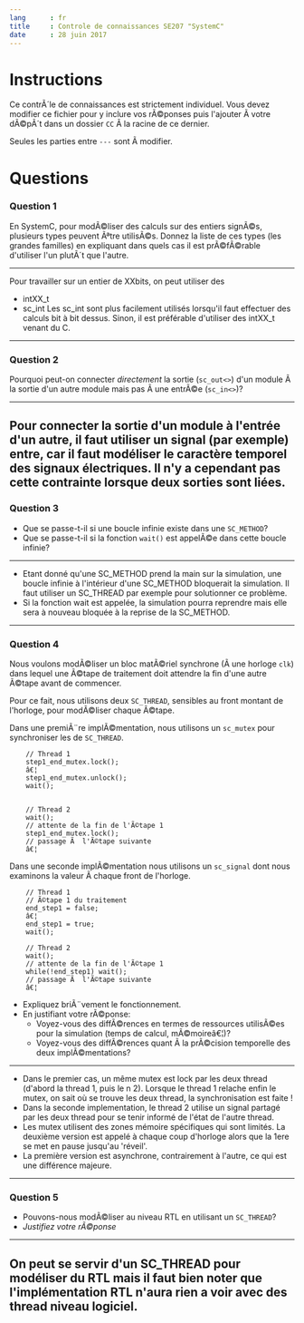 ```yaml
---
lang      : fr
title     : Controle de connaissances SE207 "SystemC"
date      : 28 juin 2017
---
```


# Instructions

Ce contrÃ´le de connaissances est strictement individuel.
Vous devez modifier ce fichier pour y inclure vos rÃ©ponses puis l'ajouter Ã  votre dÃ©pÃ´t dans un dossier `CC` Ã  la racine de ce dernier.

Seules les parties entre *`---`* sont Ã  modifier.

# Questions

### Question 1

En SystemC, pour modÃ©liser des calculs sur des entiers signÃ©s, plusieurs types peuvent Ãªtre utilisÃ©s.
Donnez la liste de ces types (les grandes familles) en expliquant dans quels cas il est prÃ©fÃ©rable d'utiliser l'un plutÃ´t que l'autre.

---
Pour travailler sur un entier de XXbits, on peut utiliser des
- intXX_t
- sc_int<XX>
Les sc_int<XX> sont plus facilement utilisés lorsqu'il faut effectuer des calculs bit à bit dessus. Sinon, il est préférable d'utiliser des intXX_t venant du C.
---

### Question 2

Pourquoi peut-on connecter *directement* la sortie (`sc_out<>`) d'un module Ã  la sortie d'un autre module mais pas Ã  une entrÃ©e (`sc_in<>`)?

---
Pour connecter la sortie d'un module à l'entrée d'un autre, il faut utiliser un signal (par exemple) entre, car il faut modéliser le caractère temporel des signaux électriques. Il n'y a cependant pas cette contrainte lorsque deux sorties sont liées.
---

### Question 3

- Que se passe-t-il si une boucle infinie existe dans une `SC_METHOD`?
- Que se passe-t-il si la fonction `wait()` est appelÃ©e dans cette boucle infinie?


---
- Etant donné qu'une SC_METHOD prend la main sur la simulation, une boucle infinie à l'intérieur d'une SC_METHOD bloquerait la simulation. Il faut utiliser un SC_THREAD par exemple pour solutionner ce problème.
- Si la fonction wait est appelée, la simulation pourra reprendre mais elle sera à nouveau bloquée à la reprise de la SC_METHOD.
---

### Question 4

Nous voulons modÃ©liser un bloc matÃ©riel synchrone (Ã  une horloge `clk`) dans lequel une Ã©tape de traitement doit attendre la fin d'une autre Ã©tape avant de commencer.

Pour ce fait, nous utilisons deux `SC_THREAD`, sensibles au front montant de l'horloge, pour modÃ©liser chaque Ã©tape.

Dans une premiÃ¨re implÃ©mentation, nous utilisons un `sc_mutex` pour synchroniser les de `SC_THREAD`.

```{.cpp}
    // Thread 1
    step1_end_mutex.lock();
    â€¦
    step1_end_mutex.unlock();
    wait();


    // Thread 2
    wait();
    // attente de la fin de l'Ã©tape 1
    step1_end_mutex.lock();
    // passage Ã  l'Ã©tape suivante
    â€¦
```

Dans une seconde implÃ©mentation nous utilisons un `sc_signal` dont nous examinons la valeur Ã  chaque front de l'horloge.

```{.cpp}
    // Thread 1
    // Ã©tape 1 du traitement
    end_step1 = false;
    â€¦
    end_step1 = true;
    wait();

    // Thread 2
    wait();
    // attente de la fin de l'Ã©tape 1
    while(!end_step1) wait();
    // passage Ã  l'Ã©tape suivante
    â€¦
```

- Expliquez briÃ¨vement le fonctionnement.
- En justifiant votre rÃ©ponse:
    * Voyez-vous des diffÃ©rences en termes de ressources utilisÃ©es pour la simulation (temps de calcul, mÃ©moireâ€¦)?
    * Voyez-vous des diffÃ©rences quant Ã  la prÃ©cision temporelle des deux implÃ©mentations?

---
- Dans le premier cas, un même mutex est lock par les deux thread (d'abord la thread 1, puis le n 2). Lorsque le thread 1 relache enfin le mutex, on sait où se trouve les deux thread, la synchronisation est faite !
- Dans la seconde implementation, le thread 2 utilise un signal partagé par les deux thread pour se tenir informé de l'état de l'autre thread.
- Les mutex utilisent des zones mémoire spécifiques qui sont limités. La deuxième version est appelé à chaque coup d'horloge alors que la 1ere se met en pause jusqu'au 'réveil'.
- La première version est asynchrone, contrairement à l'autre, ce qui est une différence majeure.
---


### Question 5

- Pouvons-nous modÃ©liser au niveau RTL en utilisant un `SC_THREAD`?
- *Justifiez votre rÃ©ponse*


---
On peut se servir d'un SC_THREAD pour modéliser du RTL mais il faut bien noter que l'implémentation RTL n'aura rien a voir avec des thread niveau logiciel.
---
